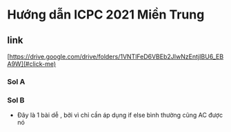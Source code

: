 ﻿# Hướng dẫn ICPC 2021 Miền Trung


## link
[https://drive.google.com/drive/folders/1VNTlFeD6VBEb2JIwNzEntjIBU6_EBA9W](#click-me)

### Sol A

### Sol B
* Đây là 1 bài dễ , bởi vì chỉ cần áp dụng if else bình thường cũng AC được nó
